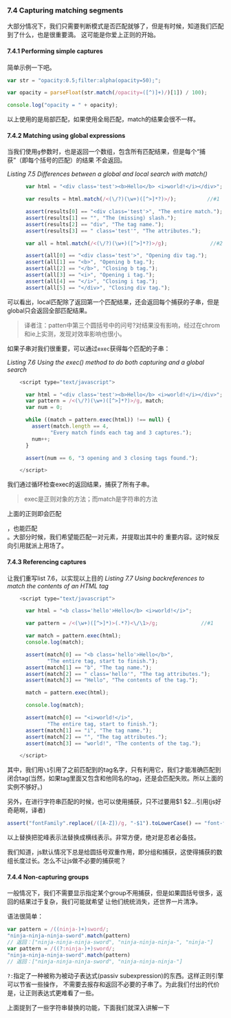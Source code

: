 ### 7.4 Capturing matching segments

大部分情况下，我们只需要判断模式是否匹配就够了，但是有时候，知道我们匹配到了什么，也是很重要滴。
这可能是你爱上正则的开始。

#### 7.4.1 Performing simple captures

简单示例一下吧。

```javascript
var str = "opacity:0.5;filter:alpha(opacity=50);";

var opacity = parseFloat(str.match(/opacity=([^)]+)/)[1]) / 100);

console.log("opacity = " + opacity);

```
以上使用的是局部匹配，如果使用全局匹配，match的结果会很不一样。

#### 7.4.2 Matching using global expressions

当我们使用`g`参数时，也是返回一个数组，包含所有匹配结果，但是每个“捕获”（即每个括号的匹配）的结果
不会返回。

*Listing 7.5 Differences between a global and local search with match()*

```javascript
      var html = "<div class='test'><b>Hello</b> <i>world!</i></div>";

      var results = html.match(/<(\/?)(\w+)([^>]*?)>/);          //#1

      assert(results[0] == "<div class='test'>", "The entire match.");
      assert(results[1] == "", "The (missing) slash.");
      assert(results[2] == "div", "The tag name.");
      assert(results[3] == " class='test'", "The attributes.");

      var all = html.match(/<(\/?)(\w+)([^>]*?)>/g);              //#2

      assert(all[0] == "<div class='test'>", "Opening div tag.");
      assert(all[1] == "<b>", "Opening b tag.");
      assert(all[2] == "</b>", "Closing b tag.");
      assert(all[3] == "<i>", "Opening i tag.");
      assert(all[4] == "</i>", "Closing i tag.");
      assert(all[5] == "</div>", "Closing div tag.");
```

可以看出，local匹配除了返回第一个匹配结果，还会返回每个捕获的子串，但是global只会返回全部匹配结果。
> 译者注：patten中第三个圆括号中的问号?对结果没有影响，经过在chrom和ie上实测，发现对效率影响也很小。

如果子串对我们很重要，可以通过`exec`获得每个匹配的子串：

*Listing 7.6 Using the exec() method to do both capturing and a global search*

```javascript
    <script type="text/javascript">

      var html = "<div class='test'><b>Hello</b> <i>world!</i></div>";
      var pattern = /<(\/?)(\w+)([^>]*?)>/g, match;
      var num = 0;

      while ((match = pattern.exec(html)) !== null) {                  //#1
        assert(match.length == 4,
              "Every match finds each tag and 3 captures.");
        num++;
      }

      assert(num == 6, "3 opening and 3 closing tags found.");

    </script>
```
我们通过循环检查exec的返回结果，捕获了所有子串。


> exec是正则对象的方法；而match是字符串的方法

上面的正则即会匹配<div>，也能匹配</div>。大部分时候，我们希望能匹配一对元素，并提取出其中的
重要内容。这时候反向引用就派上用场了。

#### 7.4.3 Referencing captures

让我们重写list 7.6，以实现以上目的
*Listing 7.7 Using backreferences to match the contents of an HTML tag*
```javascript
    <script type="text/javascript">

      var html = "<b class='hello'>Hello</b> <i>world!</i>";

      var pattern = /<(\w+)([^>]*)>(.*?)<\/\1>/g;              //#1

      var match = pattern.exec(html);
      console.log(match);

      assert(match[0] == "<b class='hello'>Hello</b>",
             "The entire tag, start to finish.");
      assert(match[1] == "b", "The tag name.");
      assert(match[2] == " class='hello'", "The tag attributes.");
      assert(match[3] == "Hello", "The contents of the tag.");

      match = pattern.exec(html);

      console.log(match);

      assert(match[0] == "<i>world!</i>",
             "The entire tag, start to finish.");
      assert(match[1] == "i", "The tag name.");
      assert(match[2] == "", "The tag attributes.");
      assert(match[3] == "world!", "The contents of the tag.");

    </script>
```

其中，我们用`\1`引用了之前匹配到的tag名字，只有利用它，我们才能准确匹配到闭合tag(当然，如果tag里面又包含和他同名的tag，还是会匹配失败。所以上面的实例不够好。)

另外，在进行字符串匹配的时候，也可以使用捕获，只不过要用$1 $2...引用(js好奇葩啊，译者)

```javascript
assert("fontFamily".replace(/([A-Z])/g, "-$1").toLowerCase() == "font-family", "Convert the camelCase into dashed notation.");
```
以上替换把驼峰表示法替换成横线表示。非常方便，绝对是忍者必备技。

我们知道，js默认情况下总是给圆括号双重作用，即分组和捕获，这使得捕获的数组长度过长。怎么不让js做不必要的捕获呢？

#### 7.4.4 Non-capturing groups

一般情况下，我们不需要显示指定某个group不用捕获，但是如果圆括号很多，返回的结果过于复杂，我们可能就希望
让他们统统消失，还世界一片清净。

语法很简单：

```javascript
var pattern = /((ninja-)+)sword/;      
"ninja-ninja-ninja-sword".match(pattern)
// 返回：["ninja-ninja-ninja-sword", "ninja-ninja-ninja-", "ninja-"]
var pattern = /((?:ninja-)+)sword/;
"ninja-ninja-ninja-sword".match(pattern)
// 返回：["ninja-ninja-ninja-sword", "ninja-ninja-ninja-"]
```

`?:`指定了一种被称为被动子表达式(passiv subexpression)的东西。这样正则引擎可以节省一些操作，
不需要去报存和返回不必要的子串了。为此我们付出的代价是，让正则表达式更难看了一些。

上面提到了一些字符串替换的功能，下面我们就深入讲解一下
